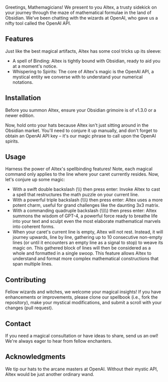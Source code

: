 Greetings, Mathemagicians! We present to you AItex, a trusty sidekick on your journey through the maze of mathematical formulae in the land of Obsidian. We've been chatting with the wizards at OpenAI, who gave us a nifty tool called the OpenAI API.

Features
--------

Just like the best magical artifacts, AItex has some cool tricks up its sleeve:

* A spell of Binding: AItex is tightly bound with Obsidian, ready to aid you at a moment's notice.
* Whispering to Spirits: The core of AItex's magic is the OpenAI API, a mystical entity we converse with to understand your numerical notations.

Installation
------------

Before you summon AItex, ensure your Obsidian grimoire is of v1.3.0 or a newer edition.

Now, hold onto your hats because AItex isn't just sitting around in the Obsidian market. You'll need to conjure it up manually, and don't forget to obtain an OpenAI API key – it's our magic phrase to call upon the OpenAI spirits.

Usage
-----

Harness the power of AItex's spellbinding features! Note, each magical command only applies to the line where your caret currently resides. Now, let's conjure up some magic:

* With a swift double backslash (\\\\) then press enter: Invoke AItex to cast a spell that restructures the math puzzle on your current line.
* With a powerful triple backslash (\\\\\\) then press enter: AItex uses a more potent charm, useful for grand challenges like the daunting 3x3 matrix.
* With a commanding quadruple backslash (\\\\\\\\) then press enter: AItex summons the wisdom of GPT-4, a powerful force ready to breathe life into your text and sculpt even the most elaborate mathematical marvels into coherent forms.
* When your caret's current line is empty, AItex will not rest. Instead, it will journey upwards, line by line, gathering up to 10 consecutive non-empty lines (or until it encounters an empty line as a signal to stop) to weave its magic on. This gathered block of lines will then be considered as a whole and formatted in a single swoop. This feature allows AItex to understand and format more complex mathematical constructions that span multiple lines.

Contributing
------------

Fellow wizards and witches, we welcome your magical insights! If you have enhancements or improvements, please clone our spellbook (i.e., fork the repository), make your mystical modifications, and submit a scroll with your changes (pull request).

Contact
-------

If you need a magical consultation or have ideas to share, send us an owl! We're always eager to hear from fellow enchanters.

Acknowledgments
---------------

We tip our hats to the arcane masters at OpenAI. Without their mystic API, AItex would be just another ordinary wand.